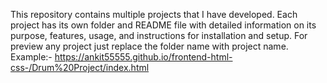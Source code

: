 This repository contains multiple projects that I have developed. Each project has its own folder and README file with detailed information on its purpose, features, usage, and instructions for installation and setup.
For preview any project just replace the folder name with project name. 
Example:-  https://ankit55555.github.io/frontend-html-css-/Drum%20Project/index.html
